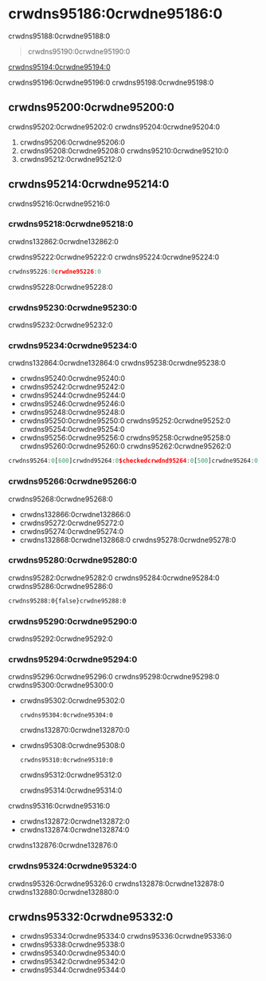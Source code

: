 # crwdns95186:0crwdne95186:0

<p class="description">crwdns95188:0crwdne95188:0</p>

> crwdns95190:0crwdne95190:0

[crwdns95194:0crwdne95194:0](crwdns95192:0crwdne95192:0)

crwdns95196:0crwdne95196:0 crwdns95198:0crwdne95198:0

## crwdns95200:0crwdne95200:0

crwdns95202:0crwdne95202:0 crwdns95204:0crwdne95204:0

1. crwdns95206:0crwdne95206:0
2. crwdns95208:0crwdne95208:0 crwdns95210:0crwdne95210:0
3. crwdns95212:0crwdne95212:0

## crwdns95214:0crwdne95214:0

crwdns95216:0crwdne95216:0

### crwdns95218:0crwdne95218:0

crwdns132862:0crwdne132862:0

crwdns95222:0crwdne95222:0 crwdns95224:0crwdne95224:0

```jsx
crwdns95226:0crwdne95226:0
```

crwdns95228:0crwdne95228:0

### crwdns95230:0crwdne95230:0

crwdns95232:0crwdne95232:0

### crwdns95234:0crwdne95234:0

crwdns132864:0crwdne132864:0 crwdns95238:0crwdne95238:0

- crwdns95240:0crwdne95240:0
- crwdns95242:0crwdne95242:0
- crwdns95244:0crwdne95244:0
- crwdns95246:0crwdne95246:0
- crwdns95248:0crwdne95248:0
- crwdns95250:0crwdne95250:0 crwdns95252:0crwdne95252:0 crwdns95254:0crwdne95254:0
- crwdns95256:0crwdne95256:0 crwdns95258:0crwdne95258:0 crwdns95260:0crwdne95260:0 crwdns95262:0crwdne95262:0

```js
crwdns95264:0[600]crwdnd95264:0$checkedcrwdnd95264:0[500]crwdne95264:0
```

### crwdns95266:0crwdne95266:0

crwdns95268:0crwdne95268:0

- crwdns132866:0crwdne132866:0
- crwdns95272:0crwdne95272:0
- crwdns95274:0crwdne95274:0
- crwdns132868:0crwdne132868:0 crwdns95278:0crwdne95278:0

### crwdns95280:0crwdne95280:0

crwdns95282:0crwdne95282:0 crwdns95284:0crwdne95284:0 crwdns95286:0crwdne95286:0

```diff
crwdns95288:0{false}crwdne95288:0
```

### crwdns95290:0crwdne95290:0

crwdns95292:0crwdne95292:0

### crwdns95294:0crwdne95294:0

crwdns95296:0crwdne95296:0 crwdns95298:0crwdne95298:0 crwdns95300:0crwdne95300:0

- crwdns95302:0crwdne95302:0
    
    ```tsx
    crwdns95304:0crwdne95304:0
    ```
    
    crwdns132870:0crwdne132870:0

- crwdns95308:0crwdne95308:0
    
    ```tsx
    crwdns95310:0crwdne95310:0
    ```
    
    crwdns95312:0crwdne95312:0
    
    crwdns95314:0crwdne95314:0

crwdns95316:0crwdne95316:0

- crwdns132872:0crwdne132872:0
- crwdns132874:0crwdne132874:0

crwdns132876:0crwdne132876:0

### crwdns95324:0crwdne95324:0

crwdns95326:0crwdne95326:0 crwdns132878:0crwdne132878:0 crwdns132880:0crwdne132880:0

## crwdns95332:0crwdne95332:0

- crwdns95334:0crwdne95334:0 crwdns95336:0crwdne95336:0
- crwdns95338:0crwdne95338:0
- crwdns95340:0crwdne95340:0
- crwdns95342:0crwdne95342:0
- crwdns95344:0crwdne95344:0